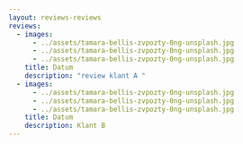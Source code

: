 ```yaml
---
layout: reviews-reviews
reviews:
  - images:
      - ../assets/tamara-bellis-zvpozty-0ng-unsplash.jpg
      - ../assets/tamara-bellis-zvpozty-0ng-unsplash.jpg
      - ../assets/tamara-bellis-zvpozty-0ng-unsplash.jpg
    title: Datum
    description: "review klant A "
  - images:
      - ../assets/tamara-bellis-zvpozty-0ng-unsplash.jpg
      - ../assets/tamara-bellis-zvpozty-0ng-unsplash.jpg
      - ../assets/tamara-bellis-zvpozty-0ng-unsplash.jpg
    title: Datum
    description: Klant B
---
```

